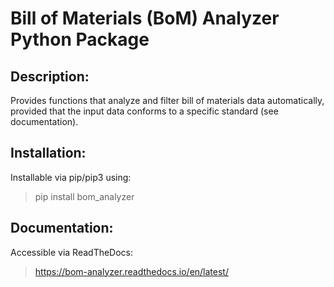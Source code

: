 # Bill of Materials (BoM) Analyzer Python Package

## Description:

Provides functions that analyze and filter bill of materials data automatically, provided that the input data conforms to a specific standard (see documentation).

## Installation:

Installable via pip/pip3 using:

> pip install bom_analyzer

## Documentation:

Accessible via ReadTheDocs:

> https://bom-analyzer.readthedocs.io/en/latest/
